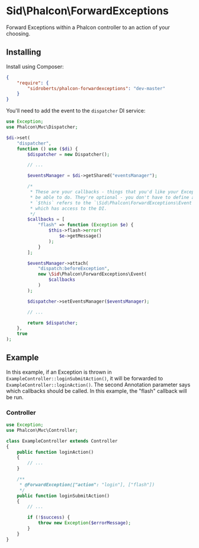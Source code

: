 Sid\Phalcon\ForwardExceptions
=============================

Forward Exceptions within a Phalcon controller to an action of your choosing.



## Installing ##

Install using Composer:

```json
{
    "require": {
        "sidroberts/phalcon-forwardexceptions": "dev-master"
    }
}
```

You'll need to add the event to the `dispatcher` DI service:

```php
use Exception;
use Phalcon\Mvc\Dispatcher;

$di->set(
    "dispatcher",
    function () use ($di) {
        $dispatcher = new Dispatcher();

        // ...

        $eventsManager = $di->getShared("eventsManager");

        /*
         * These are your callbacks - things that you'd like your Exception to
         * be able to do. They're optional - you don't have to define any.
         * `$this` refers to the `\Sid\Phalcon\ForwardExceptions\Event` class
         * which has access to the DI.
         */
        $callbacks = [
            "flash" => function (Exception $e) {
                $this->flash->error(
                    $e->getMessage()
                );
            }
        ];

        $eventsManager->attach(
            "dispatch:beforeException",
            new \Sid\Phalcon\ForwardExceptions\Event(
                $callbacks
            )
        );

        $dispatcher->setEventsManager($eventsManager);

        // ...

        return $dispatcher;
    },
    true
);
```



## Example ##

In this example, if an Exception is thrown in `ExampleController::loginSubmitAction()`, it will be forwarded to `ExampleController::loginAction()`.
The second Annotation parameter says which callbacks should be called.
In this example, the "flash" callback will be run.

### Controller ###

```php
use Exception;
use Phalcon\Mvc\Controller;

class ExampleController extends Controller
{
    public function loginAction()
    {
        // ...
    }

    /**
     * @ForwardException(["action": "login"], ["flash"])
     */
    public function loginSubmitAction()
    {
        // ...

        if (!$success) {
            throw new Exception($errorMessage);
        }
    }
}
```
